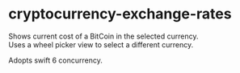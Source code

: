 # cryptocurrency-exchange-rates
Shows current cost of a BitCoin in the selected currency.  
Uses a wheel picker view to select a different currency. 

Adopts swift 6 concurrency. 
